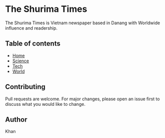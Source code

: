 # The Shurima Times
The Shurima Times is Vietnam newspaper based in Danang with Worldwide influence and readership.
## Table of contents
- [Home](https://github.com/khanicdi/the-shurima-times/blob/the-shurima-times/index.html)
- [Science](https://github.com/khanicdi/the-shurima-times/tree/the-shurima-times/science)
- [Tech](https://github.com/khanicdi/the-shurima-times/tree/the-shurima-times/tech)
- [World](https://github.com/khanicdi/the-shurima-times/tree/the-shurima-times/world)
## Contributing
Pull requests are welcome. For major changes, please open an issue first to discuss what you would like to change.
## Author
Khan

